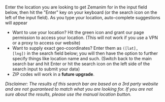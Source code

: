 Enter the location you are looking to get Zemanim for in the input field below, then hit the "Enter" key on your keyboard (or the search icon on the left of the input field). As you type your location, auto-complete suggestions will appear
- Want to use your location? Hit the green <i class="fa fa-map-marker"></i> icon and grant our page permission to access your location. (This will not work if you use a VPN or a proxy to access our website)
- Want to supply exact geo-coordinates? Enter them as <code>([lat], [lng])</code> in the search field below; you will then have the option to further specify things like location name and such. (Switch back to the main search bar and hit Enter or hit the search icon on the left side of the search input to submit your data)
- ZIP codes will work in a **future upgrade**. <!-- Using a ZIP code instead of a location name will open a new menu, where you could narrow down your location from the ZIP code. This is needed to accomodate other countries that may use the same postal code, as well as ZIP codes that [cover too much ground](https://kosherjava.com/2018/09/05/zip-codes-and-zmanim-use-with-care/) -->

_Disclaimer: The results of this search bar are based on a 3rd party website and are not guaranteed to match what you are looking for. If you are not sure about the results, please use the manual location button._